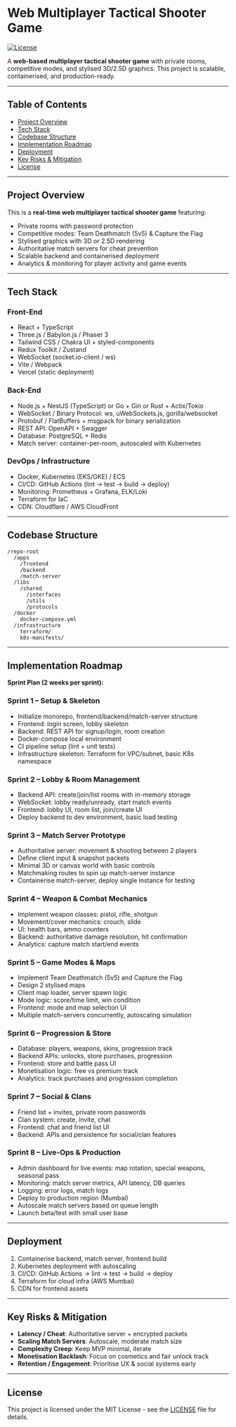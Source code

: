 # Web Multiplayer Tactical Shooter Game

[![License](https://img.shields.io/badge/license-MIT-green)](LICENSE)

A **web-based multiplayer tactical shooter game** with private rooms, competitive modes, and stylised 3D/2.5D graphics. This project is scalable, containerised, and production-ready.

---

## Table of Contents

* [Project Overview](#project-overview)
* [Tech Stack](#tech-stack)
* [Codebase Structure](#codebase-structure)
* [Implementation Roadmap](#implementation-roadmap)
* [Deployment](#deployment)
* [Key Risks & Mitigation](#key-risks--mitigation)
* [License](#license)

---

## Project Overview

This is a **real-time web multiplayer tactical shooter game** featuring:

* Private rooms with password protection
* Competitive modes: Team Deathmatch (5v5) & Capture the Flag
* Stylised graphics with 3D or 2.5D rendering
* Authoritative match servers for cheat prevention
* Scalable backend and containerised deployment
* Analytics & monitoring for player activity and game events

---

## Tech Stack

### Front-End

* React + TypeScript
* Three.js / Babylon.js / Phaser 3
* Tailwind CSS / Chakra UI + styled-components
* Redux Toolkit / Zustand
* WebSocket (socket.io-client / ws)
* Vite / Webpack
* Vercel (static deployment)

### Back-End

* Node.js + NestJS (TypeScript) or Go + Gin or Rust + Actix/Tokio
* WebSocket / Binary Protocol: ws, uWebSockets.js, gorilla/websocket
* Protobuf / FlatBuffers + msgpack for binary serialization
* REST API: OpenAPI + Swagger
* Database: PostgreSQL + Redis
* Match server: container-per-room, autoscaled with Kubernetes

### DevOps / Infrastructure

* Docker, Kubernetes (EKS/GKE) / ECS
* CI/CD: GitHub Actions (lint → test → build → deploy)
* Monitoring: Prometheus + Grafana, ELK/Loki
* Terraform for IaC
* CDN: Cloudflare / AWS CloudFront

---

## Codebase Structure

```
/repo-root
  /apps
    /frontend
    /backend
    /match-server
  /libs
    /shared
      /interfaces
      /utils
      /protocols
  /docker
    docker-compose.yml
  /infrastructure
    terraform/
    k8s-manifests/
```

---

## Implementation Roadmap

**Sprint Plan (2 weeks per sprint):**

### Sprint 1 – Setup & Skeleton

* Initialize monorepo, frontend/backend/match-server structure
* Frontend: login screen, lobby skeleton
* Backend: REST API for signup/login, room creation
* Docker-compose local environment
* CI pipeline setup (lint + unit tests)
* Infrastructure skeleton: Terraform for VPC/subnet, basic K8s namespace

### Sprint 2 – Lobby & Room Management

* Backend API: create/join/list rooms with in-memory storage
* WebSocket: lobby ready/unready, start match events
* Frontend: lobby UI, room list, join/create UI
* Deploy backend to dev environment, basic load testing

### Sprint 3 – Match Server Prototype

* Authoritative server: movement & shooting between 2 players
* Define client input & snapshot packets
* Minimal 3D or canvas world with basic controls
* Matchmaking routes to spin up match-server instance
* Containerise match-server, deploy single instance for testing

### Sprint 4 – Weapon & Combat Mechanics

* Implement weapon classes: pistol, rifle, shotgun
* Movement/cover mechanics: crouch, slide
* UI: health bars, ammo counters
* Backend: authoritative damage resolution, hit confirmation
* Analytics: capture match start/end events

### Sprint 5 – Game Modes & Maps

* Implement Team Deathmatch (5v5) and Capture the Flag
* Design 2 stylised maps
* Client map loader, server spawn logic
* Mode logic: score/time limit, win condition
* Frontend: mode and map selection UI
* Multiple match-servers concurrently, autoscaling simulation

### Sprint 6 – Progression & Store

* Database: players, weapons, skins, progression track
* Backend APIs: unlocks, store purchases, progression
* Frontend: store and battle pass UI
* Monetisation logic: free vs premium track
* Analytics: track purchases and progression completion

### Sprint 7 – Social & Clans

* Friend list + invites, private room passwords
* Clan system: create, invite, chat
* Frontend: chat and friend list UI
* Backend: APIs and persistence for social/clan features

### Sprint 8 – Live-Ops & Production

* Admin dashboard for live events: map rotation, special weapons, seasonal pass
* Monitoring: match server metrics, API latency, DB queries
* Logging: error logs, match logs
* Deploy to production region (Mumbai)
* Autoscale match servers based on queue length
* Launch beta/test with small user base

---

## Deployment

1. Containerise backend, match server, frontend build
2. Kubernetes deployment with autoscaling
3. CI/CD: GitHub Actions → lint → test → build → deploy
4. Terraform for cloud infra (AWS Mumbai)
5. CDN for frontend assets

---

## Key Risks & Mitigation

* **Latency / Cheat**: Authoritative server + encrypted packets
* **Scaling Match Servers**: Autoscale, moderate match size
* **Complexity Creep**: Keep MVP minimal, iterate
* **Monetisation Backlash**: Focus on cosmetics and fair unlock track
* **Retention / Engagement**: Prioritise UX & social systems early

---

## License

This project is licensed under the MIT License - see the [LICENSE](LICENSE) file for details.
